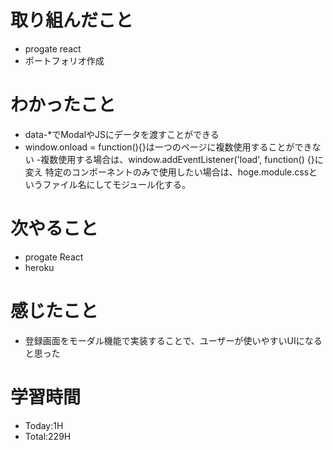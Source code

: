 # 取り組んだこと
- progate react
- ポートフォリオ作成
# わかったこと
- data-*でModalやJSにデータを渡すことができる
- window.onload = function(){}は一つのページに複数使用することができない
-複数使用する場合は、window.addEventListener('load', function() {}に変え
特定のコンポーネントのみで使用したい場合は、hoge.module.cssというファイル名にしてモジュール化する。
# 次やること
- progate React
- heroku
# 感じたこと
- 登録画面をモーダル機能で実装することで、ユーザーが使いやすいUIになると思った
# 学習時間
- Today:1H
- Total:229H
